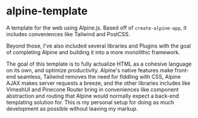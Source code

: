# alpine-template

A template for the web using Alpine.js.
Based off of `create-alpine-app`, it includes conveniences like Tailwind and PostCSS.

Beyond those, I've also included several libraries and Plugins with the goal of 
completing Alpine and building it into a more monolithic framework.

The goal of this template is to fully actualize HTML as a cohesive language on its own,
and optimize productivity. Alpine's native features make front-end seamless, Tailwind
removes the need for fiddling with CSS, Alpine AJAX makes server requests
a breeze, and the other libraries includes like VimeshUI and Pinecone Router bring in 
conveniences like component abstraction and routing that Alpine would normally expect
a back-end templating solution for. This is my personal setup for doing as much development
as possible without leaving my markup.
